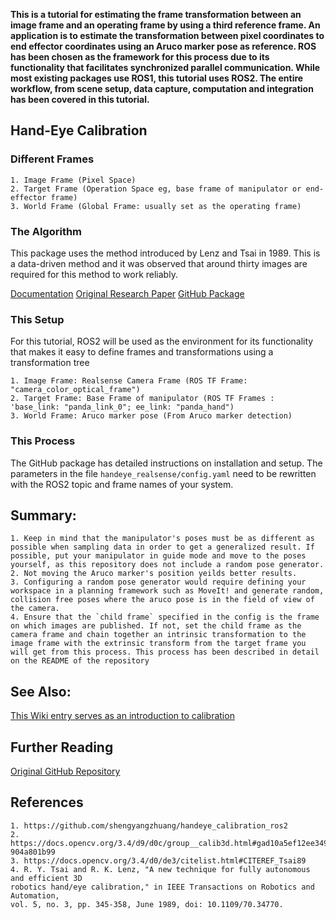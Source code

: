 <!--This template acts as a tutorial on writing articles for the Robotics Knowledgebase. In it we will cover article structure, basic syntax, and other useful hints. Every tutorial and article should start with a proper introduction.

This goes above the first subheading. The first 100 words are used as an excerpt on the Wiki's Index. No images, HTML, or special formating should be used in this section as it won't be displayed properly.

If you're writing a tutorial, use this section to specify what the reader will be able to accomplish and the tools you will be using. If you're writing an article, this section should be used to encapsulate the topic covered. Use Wikipedia for inspiration on how to write a proper introduction to a topic.

In both cases, tell them what you're going to say, use the sections below to say it, then summarize at the end (with suggestions for further study).-->

**This is a tutorial for estimating the frame transformation between an image frame and an operating frame by using a third reference frame. An application is to estimate the transformation between pixel coordinates to end effector coordinates using an Aruco marker pose as reference. ROS has been chosen as the framework for this process due to its functionality that facilitates synchronized parallel communication. While most existing packages use ROS1, this tutorial uses ROS2. The entire workflow, from scene setup, data capture, computation and integration has been covered in this tutorial.**

## Hand-Eye Calibration
<!--Use this section to cover important terms and information useful to completing the tutorial or understanding the topic addressed. Don't be afraid to include to other wiki entries that would be useful for what you intend to cover. Notice that there are two \#'s used for subheadings; that's the minimum. Each additional sublevel will have an added \#. It's strongly recommended that you create and work from an outline.-->

### Different Frames
	1. Image Frame (Pixel Space)
	2. Target Frame (Operation Space eg, base frame of manipulator or end-effector frame)
	3. World Frame (Global Frame: usually set as the operating frame)

### The Algorithm

This package uses the method introduced by Lenz and Tsai in 1989. This is a data-driven method and it was observed that around thirty images are required for this method to work reliably.

[Documentation](https://docs.opencv.org/3.4/d9/d0c/group__calib3d.html#gad10a5ef12ee3499a0774c7904a801b99)
[Original Research Paper](https://ieeexplore.ieee.org/document/34770)
[GitHub Package](https://github.com/SNAAK-CMU/handeye_calibration_ros2)

### This Setup

For this tutorial, ROS2 will be used as the environment for its functionality that makes it easy to define frames and transformations using a transformation tree

	1. Image Frame: Realsense Camera Frame (ROS TF Frame: "camera_color_optical_frame")
	2. Target Frame: Base Frame of manipulator (ROS TF Frames : 'base_link: "panda_link_0"; ee_link: "panda_hand")
	3. World Frame: Aruco marker pose (From Aruco marker detection)

### This Process

The GitHub package has detailed instructions on installation and setup. The parameters in the file `handeye_realsense/config.yaml` need to be rewritten with the ROS2 topic and frame names of your system. 

## Summary:
	1. Keep in mind that the manipulator's poses must be as different as possible when sampling data in order to get a generalized result. If possible, put your manipulator in guide mode and move to the poses yourself, as this repository does not include a random pose generator. 
    2. Not moving the Aruco marker's position yeilds better results. 
    3. Configuring a random pose generator would require defining your workspace in a planning framework such as MoveIt! and generate random, collision free poses where the aruco pose is in the field of view of the camera. 
    4. Ensure that the `child frame` specified in the config is the frame on which images are published. If not, set the child frame as the camera frame and chain together an intrinsic transformation to the image frame with the extrinsic transform from the target frame you will get from this process. This process has been described in detail on the README of the repository
    

<!--### Basic syntax
A line in between create a separate paragraph. *This is italicized.* **This is bold.** Here is [a link](/). If you want to display the URL, you can do it like this <http://ri.cmu.edu/>.

> This is a note. Use it to reinforce important points, especially potential show stoppers for your readers. It is also appropriate to use for long quotes from other texts.


#### Bullet points and numbered lists
Here are some hints on writing (in no particular order):
- Focus on application knowledge.
  - Write tutorials to achieve a specific outcome.
  - Relay theory in an intuitive way (especially if you initially struggled).
    - It is likely that others are confused in the same way you were. They will benefit from your perspective.
  - You do not need to be an expert to produce useful content.
  - Document procedures as you learn them. You or others may refine them later.
- Use a professional tone.
  - Be non-partisan.
    - Characterize technology and practices in a way that assists the reader to make intelligent decisions.
    - When in doubt, use the SVOR (Strengths, Vulnerabilities, Opportunities, and Risks) framework.
  - Personal opinions have no place in the Wiki. Do not use "I." Only use "we" when referring to the contributors and editors of the Robotics Knowledgebase. You may "you" when giving instructions in tutorials.
- Use American English (for now).
  - We made add support for other languages in the future.
- The Robotics Knowledgebase is still evolving. We are using Jekyll and GitHub Pages in and a novel way and are always looking for contributors' input.

Entries in the Wiki should follow this format:
1. Excerpt introducing the entry's contents.
  - Be sure to specify if it is a tutorial or an article.
  - Remember that the first 100 words get used else where. A well written excerpt ensures that your entry gets read.
2. The content of your entry.
3. Summary.
4. See Also Links (relevant articles in the Wiki).
5. Further Reading (relevant articles on other sites).
6. References.

#### Code snippets
There's also a lot of support for displaying code. You can do it inline like `this`. You should also use the inline code syntax for `filenames` and `ROS_node_names`.

Larger chunks of code should use this format:
```
def recover_msg(msg):

        // Good coders comment their code for others.

        pw = ProtocolWrapper()

        // Explanation.

        if rec_crc != calc_crc:
            return None
```
This would be a good spot further explain you code snippet. Break it down for the user so they understand what is going on.

#### LaTex Math Support
Here is an example MathJax inline rendering $ \phi(x\|y) $ (note the additional escape for using \|), and here is a block rendering:
$$ \frac{1}{n^{2}} $$

#### Images and Video
Images and embedded video are supported.

![Put a relevant caption here](assets/images/Hk47portrait-298x300.jpg)

{% include video id="8P9geWwi9e0" provider="youtube" %}

{% include video id="148982525" provider="vimeo" %}

The video id can be found at the end of the URL. In this case, the URLs were
`https://www.youtube.com/watch?v=8P9geWwi9e0`
& `https://vimeo.com/148982525`.

## Summary
Use this space to reinforce key points and to suggest next steps for your readers.-->

## See Also:
[This Wiki entry serves as an introduction to calibration](camera-calibration.md) 

## Further Reading
[Original GitHub Repository](https://github.com/shengyangzhuang/handeye_calibration_ros2)

## References
<!--- Links to References go here.
- References should be in alphabetical order.
- References should follow IEEE format.
- If you are referencing experimental results, include it in your published report and link to it here.-->

	1. https://github.com/shengyangzhuang/handeye_calibration_ros2
	2. https://docs.opencv.org/3.4/d9/d0c/group__calib3d.html#gad10a5ef12ee3499a0774c7
	904a801b99
	3. https://docs.opencv.org/3.4/d0/de3/citelist.html#CITEREF_Tsai89
	4. R. Y. Tsai and R. K. Lenz, "A new technique for fully autonomous and efficient 3D
	robotics hand/eye calibration," in IEEE Transactions on Robotics and Automation,
	vol. 5, no. 3, pp. 345-358, June 1989, doi: 10.1109/70.34770.